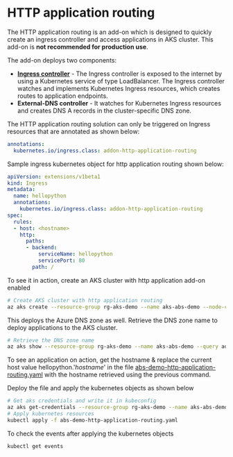 # HTTP application routing

The HTTP application routing is an add-on which is designed to quickly create an ingress controller and access applications in AKS cluster. This add-on is **not recommended for production use**.

The add-on deploys two components: 
* **[Ingress controller](/concepts/ingress-readme.md)** - The Ingress controller is exposed to the internet by using a Kubernetes service of type LoadBalancer. The Ingress controller watches and implements Kubernetes Ingress resources, which creates routes to application endpoints.
* **External-DNS controller** - It watches for Kubernetes Ingress resources and creates DNS A records in the cluster-specific DNS zone.

The HTTP application routing solution can only be triggered on Ingress resources that are annotated as shown below:
```yaml
annotations:
  kubernetes.io/ingress.class: addon-http-application-routing
```
Sample ingress kubernetes object for http application routing shown below:
```yaml
apiVersion: extensions/v1beta1
kind: Ingress
metadata:
  name: hellopython
  annotations:
    kubernetes.io/ingress.class: addon-http-application-routing
spec:
  rules:
  - host: <hostname>
    http:
      paths:
      - backend:
          serviceName: hellopython
          servicePort: 80
        path: /
```
To see it in action, create an AKS cluster with http application add-on enabled
```bash
# Create AKS cluster with http application routing
az aks create --resource-group rg-aks-demo --name aks-abs-demo --node-count 1 --generate-ssh-keys --enable-addons http_application_routing --verbose
```
This deploys the Azure DNS zone as well. Retrieve the DNS zone name to deploy applications to the AKS cluster.
```bash
# Retrieve the DNS zone name
az aks show --resource-group rg-aks-demo --name aks-abs-demo --query addonProfiles.httpApplicationRouting.config.HTTPApplicationRoutingZoneName -o table
```
To see an application on action, get the hostname & replace the current host value hellopython.'*hostname*' in the file [abs-demo-http-application-routing.yaml](/src/abs-demo-http-application-routing.yaml) with the hostname retrieved using the previous command.

Deploy the file and apply the kubernetes objects as shown below
```bash
# Get aks credentials and write it in kubeconfig
az aks get-credentials --resource-group rg-aks-demo --name aks-abs-demo --overwrite-existing --verbose
# Apply kubernetes resources
kubectl apply -f abs-demo-http-application-routing.yaml
```

To check the events after applying the kubernetes objects
```bash
kubectl get events
```
